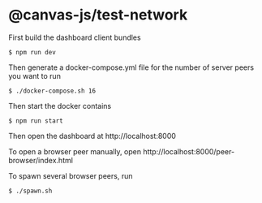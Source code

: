 # @canvas-js/test-network

First build the dashboard client bundles

```
$ npm run dev
```

Then generate a docker-compose.yml file for the number of server peers you want to run

```
$ ./docker-compose.sh 16
```

Then start the docker contains

```
$ npm run start
```

Then open the dashboard at http://localhost:8000

To open a browser peer manually, open http://localhost:8000/peer-browser/index.html

To spawn several browser peers, run

```
$ ./spawn.sh
```
